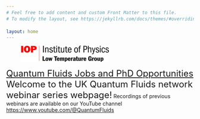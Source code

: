 ```yaml
---
# Feel free to add content and custom Front Matter to this file.
# To modify the layout, see https://jekyllrb.com/docs/themes/#overriding-theme-defaults

layout: home
---
```

<figure>
   <a href="https://www.iop.org/physics-community/special-interest-groups/low-temperature-group#gref">
   <img src="low_temp_group_rgb_.jpg" style="max-width: 236px;"
      alt="IOP Low Temp logo" />
   </a>
 </figure>
  <font size="+2"><a href="https://uk-quantum-fluids-network.github.io/jobs/">Quantum Fluids Jobs and PhD Opportunities</a> </font> 
 <br>
<font size="+2">Welcome to the UK Quantum Fluids network webinar series webpage!</font>
Recordings of previous webinars are available on our YouTube channel <a href="https://www.youtube.com/@QuantumFluids">https://www.youtube.com/@QuantumFluids</a>
<br>
